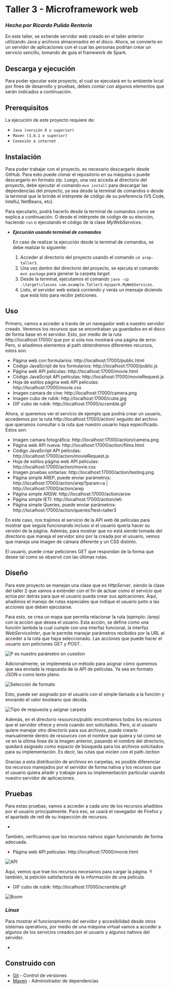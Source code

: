 # **Taller 3 - Microframework web**
### *Hecho por Ricardo Pulido Renteria*

En este taller, se extiende servidor web creado en el taller anterior utilizando Java y archivos almacenados en el disco.
Ahora, se convierte en un servidor de aplicaciones con el cual las personas podrían crear un servicio sencillo, tomando de guía el framework de Spark.

## **Descarga y ejecución**

Para poder ejecutar este proyecto, el cual se ejecutará en tu ambiente local por fines de desarrollo y pruebas, debes contar con algunos elementos que serán indicados a continuación.


## **Prerequisitos**

La ejecución de este proyecto requiere de:
- `Java (versión 8 o superior)`
- `Maven (3.8.1 o superior)`
- `Conexión a internet`


## **Instalación**

Para poder trabajar con el proyecto, es necesario descargarlo desde GitHub. Para esto puede clonar el repositorio en su máquina o puede descargarlo en formato zip. Luego, una vez acceda al directorio del proyecto, debe ejecutar el comando `mvn install` para descargar las dependencias del proyecto, ya sea desde la terminal de comandos o desde la terminal que le brinde el intérprete de código de su preferencia (VS Code, IntelliJ, NetBeans, etc).

Para ejecutarlo, podrá hacerlo desde la terminal de comandos como se explica a continuación. O desde el intérprete de código de su elección, haciendo `run` o ejecutando el código de la clase _MyWebServices_.


- **_Ejecución usando terminal de comandos_**
  
  En caso de realizar la ejecución desde la terminal de comandos, se debe realizar lo siguiente:
  1. Acceder al directorio del proyecto usando el comando `cd arep-taller3`.
  2. Una vez dentro del directorio del proyecto, se ejecuta el comando `mvn package` para generar la carpeta _target_.
  3. Desde la terminal, ejecutamos el comando `java -cp .\target\classes com.example.Taller3.myspark.MyWebServices`.
  4. Listo, el servidor web estará corriendo y verás un mensaje diciendo que está listo para recibir peticiones.


## **Uso**

Primero, vamos a acceder a través de un navegador web a nuestro servidor creado. Veremos los recursos que se encontraban ya guardados en el disco de forma base en el servidor. Esto, por medio de la ruta http://localhost:17000/ que por si sola nos mostrará una página de error. Pero, si añadimos elementos al path obtendremos diferentes recursos, estos son:

+ Página web con formularios: http://localhost:17000/public.html
+ Código JavaScript de los formularios: http://localhost:17000/public.js
+ Página web API películas: http://localhost:17000/movie.html
+ Código JavaScript API películas: http://localhost:17000/movieRequest.js
+ Hoja de estilos página web API películas: http://localhost:17000/movie.css
+ Imagen camara de cine:  http://localhost:17000/camera.png
+ Imagen cubo de rubik: http://localhost:17000/cube.jpg
+ GIF cubo de rubik: http://localhost:17000/scramble.gif

Ahora, si queremos ver el servicio de ejemplo que podría crear un usuario, accedemos por la ruta http://localhost:17000/action/ seguido del archivo que queramos consultar o la ruta que nuestro usuario haya especificado. Estos son:

+ Imagen camara fotográfica: http://localhost:17000/action/camera.png
+ Página web API nueva: http://localhost:17000/action/films.html
+ Código JavaScript API películas: http://localhost:17000/action/movieRequest.js
+ Hoja de estilos página web API películas: http://localhost:17000/action/movie.css
+ Imagen pruebas unitarias: http://localhost:17000/action/testing.png
+ Página simple AREP, puede enviar parámetros: http://localhost:17000/action/arep?param=a | http://localhost:17000/action/arep
+ Página simple ARSW: http://localhost:17000/action/arsw
+ Página simple IETI: http://localhost:17000/action/ieti
+ Página simple Queries, puede enviar parámetros: http://localhost:17000/action/queries?test=taller3

En este caso, nos trajimos el servicio de la API web de películas para mostrar que seguía funcionando incluso si el usuario quería hacer su versión de la página. Además, para mostrar que no está siendo tomada del directorio que maneja el servidor sino por la creada por el usuario, vemos que maneja una imagen de cámara diferente y un CSS distinto.

El usuario, puede crear peticiones GET que respondan de la forma que desee tal como se observó con las últimas rutas.

## **Diseño**

Para este proyecto se manejan una clase que es _HttpServer_, siendo la clase del taller 2 que vamos a extender con el fin de actuar como el servicio que actúa por detrás para que el usuario pueda crear sus aplicaciones. Aquí, añadimos el manejo de rutas especiales que indique el usuario junto a las acciones que deben ejecutarse.

Para esto, se crea un mapa que permita relacionar la ruta (ejemplo: /arep) con la acción que desea el usuario. Esta acción, se define como una función lambda la cual cumple con una interfaz funcional, la interfaz _WebServiceInter_, que le permite manejar parámetros recibidos por la URL al acceder a la ruta que haya seleccionado. Las acciones que puede hacer el usuario son peticiones GET y POST.

![P es nuestro parámetro en cuestion](<Imágenes README/image.png>)

Adicionalmente, se implementa un método para asignar cómo queremos que sea enviada la respuesta de la API de películas. Ya sea en formato JSON o como texto plano.

![Selección de formato](<Imágenes README/image2.png>)

Esto, puede ser asignado por el usuario con el simple llamado a la función y enviando el valor booleano que decida.

![Tipo de respuesta y asignar carpeta](<Imágenes README/image3.png>)

Además, en el directorio _resources/public_ encontramos todos los recursos que el servidor ofrece y envía cuando son solicitados. Pero, si el usuario quiere manejar otro directorio para sus archivos, puede crearlo manualmente dentro de _resources_ con el nombre que quiera y tal como se ve en la última línea de la imagen anterior, pasando el nombre del directorio, quedará asignado como espacio de búsqueda para los archivos solicitados para su implementación. Es decir, las rutas que inicien con el path */action*

Gracias a esta distribución de archivos en carpetas, es posible diferenciar los recursos manejados por el servidor de forma nativa y los recursos que el usuario quiera añadir y trabajar para su implementación particular usando nuestro servidor de aplicaciones.

## **Pruebas**

Para estas pruebas, vamos a acceder a cada uno de los recursos añadidos por el usuario principalmente. Para eso, se usará el navegador de Firefox y el apartado de red de su inspección de recursos.

+

También, verificamos que los recursos nativos sigan funcionando de forma adecuada.

+ Página web API películas: http://localhost:17000/movie.html

![API]()

Aquí, vemos que trae los recursos necesarios para cargar la página. Y también, la petición satisfactoria de la información de una película.

+ GIF cubo de rubik: http://localhost:17000/scramble.gif

![Boom]()

### _Linux_

Para mostrar el funcionamiento del servidor y accesibilidad desde otros sistemas operativos, por medio de una máquina virtual vamos a acceder a algunos de los servicios creados por el usuario y algunos nativos del servidor.

+

## **Construido con**
  - [Git](https://git-scm.com) - Control de versiones
  - [Maven](https://maven.apache.org) - Administrador de dependencias